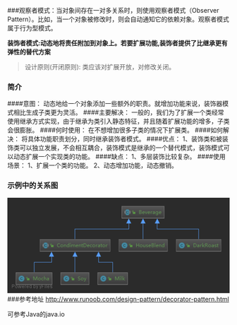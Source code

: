 ###观察者模式：当对象间存在一对多关系时，则使用观察者模式（Observer Pattern）。比如，当一个对象被修改时，则会自动通知它的依赖对象。观察者模式属于行为型模式。 

**装饰者模式:动态地将责任附加到对象上。若要扩展功能,装饰者提供了比继承更有弹性的替代方案**
>设计原则(开闭原则): 类应该对扩展开放，对修改关闭。

### 简介
####意图：
    动态地给一个对象添加一些额外的职责。就增加功能来说，装饰器模式相比生成子类更为灵活。
####主要解决：
    一般的，我们为了扩展一个类经常使用继承方式实现，由于继承为类引入静态特征，并且随着扩展功能的增多，子类会很膨胀。
####何时使用：
    在不想增加很多子类的情况下扩展类。
####如何解决：
    将具体功能职责划分，同时继承装饰者模式。
####优点： 
    1、装饰类和被装饰类可以独立发展，不会相互耦合，装饰模式是继承的一个替代模式，装饰模式可以动态扩展一个实现类的功能。
####缺点： 
    1、多层装饰比较复杂。
####使用场景： 
    1、扩展一个类的功能。 
    2、动态增加功能，动态撤销。
### 示例中的关系图
![示例中关系图](装饰者模式.png)
###参考地址
http://www.runoob.com/design-pattern/decorator-pattern.html

可参考Java的java.io
